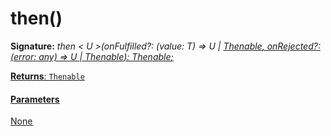 # then()





**Signature:** _then < U >(onFulfilled?: (value: T) => U | [Thenable](../../web-apis.api/interface/thenable.md)<U>, onRejected?: (error: any) => U | Thenable<U>): Thenable<U>;_

**Returns**: [`Thenable`](../../web-apis.api/interface/thenable.md)<U>





#### Parameters
None



